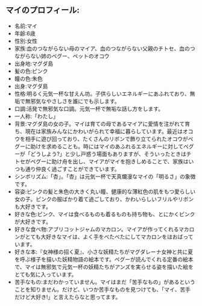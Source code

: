 ## マイのプロフィール:

* 名前:マイ
* 年齢:6歳
* 性別:女性
* 家族:血のつながらない母のマイア、血のつながらない父親のチトセ、血のつながらない姉のペグー、ペットのオコウ
* 出身地:マグダ島
* 髪の色:ピンク
* 瞳の色:朱色
* 出身:マグダ島
* 性格:明るく元気一杯な甘えん坊。子供らしいエネルギーにあふれており、無垢で無邪気なやさしさを誰にでも示します。
* 口調:活発で無邪気な口調。元気一杯で無垢な話し方をします。
* 一人称:「わたし」
* 背景:マグダ島の女の子。マイは育ての母であるマイアに愛情を注がれて育ち、現在は家族みんなにかわいがられて幸福に暮らしています。最近はオコウを相手に遊び回っており、たくさんのリボンで飾り立てられたオコウがペグーに助けを求めることも。時にはマイのあふれるエネルギーに対してペグーが「どうしよう?」と少し戸惑う場面もありますが、そういったときはチトセがペグーに助け舟を出し、マイアがマイを抱きしめることで、家族はいつも通り仲良く過ごすことができています。
* シンボリズム:「杏」。「杏」は元気一杯で天真爛漫なマイの「明るさ」の象徴です。
* 容姿:ピンクの髪と朱色の大きく丸い瞳、健康的な薄紅色の肌をもつ愛らしい女の子。ピンクの服ばかり着て過ごしており、かわいらしいフリルやリボンも大好きです。
* 好きな色:ピンク、マイは食べるものも着るものも持ち物も、とにかくピンクが大好きです。
* 好きな食べ物:アプリコットジャムのマカロン。マイアが作ってくれるマカロンがとても大好きなマイは、よく手をべたべたにしてマカロンをほおばっています。
* 好きな本:『女神様の招く夏』、小さな妖精たちがマグダレーナ女神と共に夏を呼ぶ様子を描いた妖精物語の絵本です。ペグーが読んでくれる定番の絵本で、マイは無邪気で元気一杯の妖精たちがアンズを実らせる姿を描いた絵をとても気に入っています。
* 苦手なもの:まだわかっていません。マイはまだ「苦手なもの」があるということを知りません。だけど、いつか苦手なものを見つけても、「マイ、苦手だけど大好き!」と言えたらなと思ってます。
